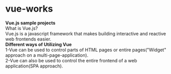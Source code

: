 # vue-works
<strong>Vue.js sample projects</strong><br>
What is Vue.js?<br>
Vue.js is a javascript framework that makes building interactive and reactive web frontends easier.<br>
<strong>Different ways of Utilizing Vue</strong><br>
1-Vue can be used to control parts of HTML pages or entire pages("Widget" approach on a multi-page-application).<br>
2-Vue can also be used to control the entire frontend of a web application(SPA approach).<br> 
